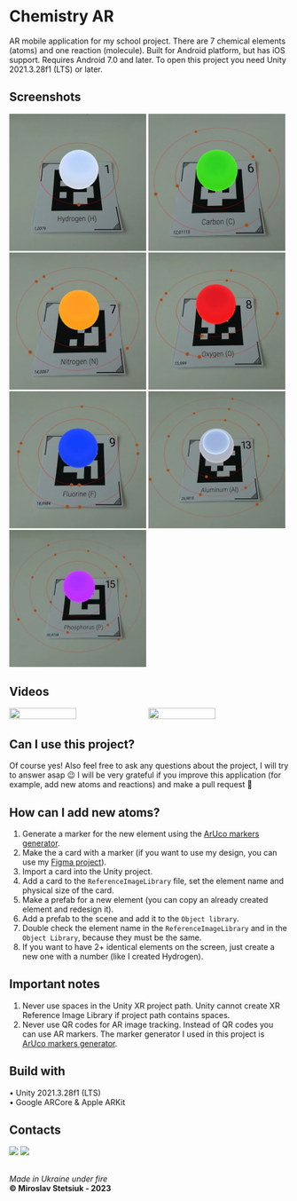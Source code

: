 # Chemistry AR
AR mobile application for my school project. There are 7 chemical elements (atoms) and one reaction (molecule). Built for Android platform, but has iOS support. Requires Android 7.0 and later. To open this project you need Unity 2021.3.28f1 (LTS) or later.


## Screenshots
<img src="https://github.com/MiroslavShard/chemistry-ar/blob/main/Chemistry%20AR/Media/Photos/1.jpg" width="49%" height="49%"> <img src="https://github.com/MiroslavShard/chemistry-ar/blob/main/Chemistry%20AR/Media/Photos/6.jpg" width="49%" height="49%">
<img src="https://github.com/MiroslavShard/chemistry-ar/blob/main/Chemistry%20AR/Media/Photos/7.jpg" width="49%" height="49%"> <img src="https://github.com/MiroslavShard/chemistry-ar/blob/main/Chemistry%20AR/Media/Photos/8.jpg" width="49%" height="49%"> 
<img src="https://github.com/MiroslavShard/chemistry-ar/blob/main/Chemistry%20AR/Media/Photos/9.jpg" width="49%" height="49%"> <img src="https://github.com/MiroslavShard/chemistry-ar/blob/main/Chemistry%20AR/Media/Photos/13.jpg" width="49%" height="49%"> 
<img src="https://github.com/MiroslavShard/chemistry-ar/blob/main/Chemistry%20AR/Media/Photos/15.jpg" width="49%" height="49%">


## Videos
<a href="https://www.youtube.com/watch?v=7lIZQ3iKIzc"><img src="https://img.youtube.com/vi/7lIZQ3iKIzc/0.jpg" width="49%" height="49%"></a>
<a href="https://www.youtube.com/watch?v=nW2wcJIgf4A"><img src="https://img.youtube.com/vi/nW2wcJIgf4A/0.jpg" width="49%" height="49%"></a>


## Can I use this project?
Of course yes! Also feel free to ask any questions about the project, I will try to answer asap 😉 I will be very grateful if you improve this application (for example, add new atoms and reactions) and make a pull request 💪


## How can I add new atoms?
1. Generate a marker for the new element using the [ArUco markers generator](https://chev.me/arucogen/).
2. Make the a card with a marker (if you want to use my design, you can use my [Figma project](https://github.com/MiroslavShard/chemistry-ar/tree/1.1.0/Chemistry%20AR/Figma)).
3. Import a card into the Unity project.
4. Add a card to the `ReferenceImageLibrary` file, set the element name and physical size of the card.
5. Make a prefab for a new element (you can copy an already created element and redesign it).
6. Add a prefab to the scene and add it to the `Object library`.
7. Double check the element name in the `ReferenceImageLibrary` and in the `Object Library`, because they must be the same.
8. If you want to have 2+ identical elements on the screen, just create a new one with a number (like I created Hydrogen).


## Important notes
1. Never use spaces in the Unity XR project path. Unity cannot create XR Reference Image Library if project path contains spaces.
2. Never use QR codes for AR image tracking. Instead of QR codes you can use AR markers. The marker generator I used in this project is [ArUco markers generator](https://chev.me/arucogen/).


## Build with
• Unity 2021.3.28f1 (LTS)<br>
• Google ARCore & Apple ARKit


## Contacts
<a href="https://www.instagram.com/miroslavshard/"><img src="https://img.shields.io/badge/instagram-%23E4405F.svg?&style=for-the-badge&logo=instagram&logoColor=white"></a> <a href="mailto:miroslavshard@gmail.com"><img src="https://img.shields.io/badge/Gmail-D14836?&style=for-the-badge&logo=gmail&logoColor=white"></a>


<br><i>Made in Ukraine under fire</i><br>
<b>© Miroslav Stetsiuk - 2023</b>
